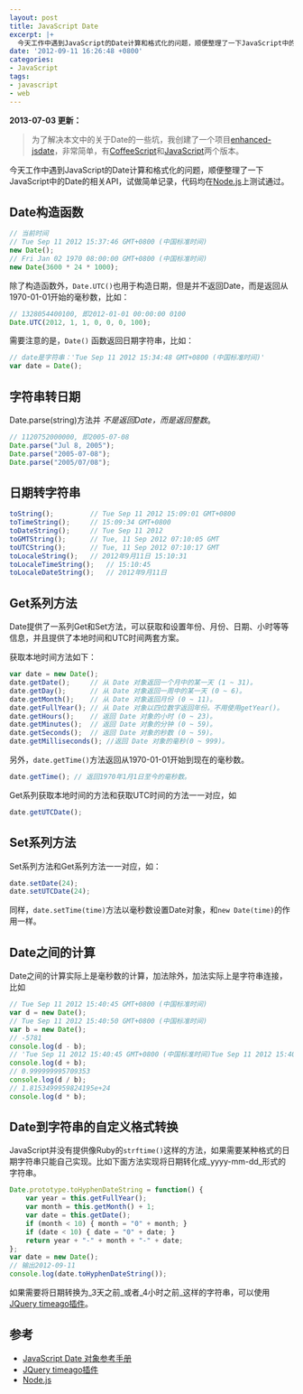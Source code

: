 ```yaml
---
layout: post
title: JavaScript Date
excerpt: |+
  今天工作中遇到JavaScript的Date计算和格式化的问题，顺便整理了一下JavaScript中的Date的相关API，试做简单记录，代码均在<a href=\"http://nodejs.org/\">Node.js</a>上测试通过。
date: '2012-09-11 16:26:48 +0800'
categories:
- JavaScript
tags:
- javascript
- web
---
```


**2013-07-03 更新：**

> 为了解决本文中的关于Date的一些坑，我创建了一个项目<a href="https://github.com/zhlwish/enhanced-jsdate">enhanced-jsdate</a>，非常简单，有<a href="https://github.com/zhlwish/enhanced-jsdate/blob/master/src/enhanced-jsdate.coffee">CoffeeScript</a>和<a href="https://github.com/zhlwish/enhanced-jsdate/blob/master/lib/enhanced-jsdate.js">JavaScript</a>两个版本。

今天工作中遇到JavaScript的Date计算和格式化的问题，顺便整理了一下JavaScript中的Date的相关API，试做简单记录，代码均在<a href="http://nodejs.org/">Node.js</a>上测试通过。

## Date构造函数

```javascript
// 当前时间
// Tue Sep 11 2012 15:37:46 GMT+0800 (中国标准时间)
new Date();
// Fri Jan 02 1970 08:00:00 GMT+0800 (中国标准时间)
new Date(3600 * 24 * 1000);
```

除了构造函数外，`Date.UTC()`也用于构造日期，但是并不返回Date，而是返回从1970-01-01开始的毫秒数，比如：

```javascript
// 1328054400100, 即2012-01-01 00:00:00 0100
Date.UTC(2012, 1, 1, 0, 0, 0, 100);
```

需要注意的是，`Date()` 函数返回日期字符串，比如：

```javascript
// date是字符串：'Tue Sep 11 2012 15:34:48 GMT+0800 (中国标准时间)'
var date = Date();
```

## 字符串转日期

Date.parse(string)方法并 _不是返回Date，而是返回整数_。

```javascript
// 1120752000000, 即2005-07-08
Date.parse("Jul 8, 2005");
Date.parse("2005-07-08");
Date.parse("2005/07/08");
```

## 日期转字符串

```javascript
toString();         // Tue Sep 11 2012 15:09:01 GMT+0800
toTimeString();     // 15:09:34 GMT+0800
toDateString();     // Tue Sep 11 2012
toGMTString();      // Tue, 11 Sep 2012 07:10:05 GMT
toUTCString();      // Tue, 11 Sep 2012 07:10:17 GMT
toLocaleString();   // 2012年9月11日 15:10:31
toLocaleTimeString();   // 15:10:45
toLocaleDateString();   // 2012年9月11日
```

## Get系列方法

Date提供了一系列Get和Set方法，可以获取和设置年份、月份、日期、小时等等信息，并且提供了本地时间和UTC时间两套方案。

获取本地时间方法如下：

```javascript
var date = new Date();
date.getDate();     // 从 Date 对象返回一个月中的某一天 (1 ~ 31)。
date.getDay();      // 从 Date 对象返回一周中的某一天 (0 ~ 6)。
date.getMonth();    // 从 Date 对象返回月份 (0 ~ 11)。
date.getFullYear(); // 从 Date 对象以四位数字返回年份。不用使用getYear()。
date.getHours();    // 返回 Date 对象的小时 (0 ~ 23)。
date.getMinutes();  // 返回 Date 对象的分钟 (0 ~ 59)。
date.getSeconds();  // 返回 Date 对象的秒数 (0 ~ 59)。
date.getMilliseconds(); //返回 Date 对象的毫秒(0 ~ 999)。
```

另外，`date.getTime()`方法返回从1970-01-01开始到现在的毫秒数。

```javascript
date.getTime(); // 返回1970年1月1日至今的毫秒数。
```

Get系列获取本地时间的方法和获取UTC时间的方法一一对应，如

```javascript
date.getUTCDate();
```

## Set系列方法

Set系列方法和Get系列方法一一对应，如：

```javascript
date.setDate(24);
date.setUTCDate(24);
```

同样，`date.setTime(time)`方法以毫秒数设置Date对象，和`new Date(time)`的作用一样。

## Date之间的计算

Date之间的计算实际上是毫秒数的计算，加法除外，加法实际上是字符串连接，比如

```javascript
// Tue Sep 11 2012 15:40:45 GMT+0800 (中国标准时间)
var d = new Date();
// Tue Sep 11 2012 15:40:50 GMT+0800 (中国标准时间)
var b = new Date();
// -5781
console.log(d - b);
// 'Tue Sep 11 2012 15:40:45 GMT+0800 (中国标准时间)Tue Sep 11 2012 15:40:50 GMT+0800 (中国标准时间)'
console.log(d + b);
// 0.999999995709353
console.log(d / b);
// 1.8153499959824195e+24
console.log(d * b);
```

## Date到字符串的自定义格式转换

JavaScript并没有提供像Ruby的`strftime()`这样的方法，如果需要某种格式的日期字符串只能自己实现。比如下面方法实现将日期转化成_yyyy-mm-dd_形式的字符串。

```javascript
Date.prototype.toHyphenDateString = function() {
    var year = this.getFullYear();
    var month = this.getMonth() + 1;
    var date = this.getDate();
    if (month < 10) { month = "0" + month; }
    if (date < 10) { date = "0" + date; }
    return year + "-" + month + "-" + date;
};
var date = new Date();
// 输出2012-09-11
console.log(date.toHyphenDateString());
```

如果需要将日期转换为_3天之前_或者_4小时之前_这样的字符串，可以使用<a href="http://timeago.yarp.com/">JQuery timeago插件</a>。

## 参考

* <a href="http://www.w3school.com.cn/js/jsref_obj_date.asp">JavaScript Date 对象参考手册</a>
* <a href="http://timeago.yarp.com/">JQuery timeago插件</a>
* <a href="http://nodejs.org/">Node.js</a>


